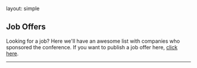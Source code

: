 layout: simple

## Job Offers

Looking for a job? Here we'll have an awesome list with companies who sponsored the conference. If you want to publish a job offer here, [click here](/sponsors/sponsorship/).
<hr/>

[//]: # ([![Pydantic]&#40;/static/images/sponsors/pydantic.png&#41;{:class='jobs my-3' style="width: 350px; height: auto;"}]&#40;https://pydantic.dev/&#41;{:target='_blank'})

[//]: # ()
[//]: # ()
[//]: # (### [**Platform Engineer**]&#40;https://pydantic.dev/about#join-the-teams&#41;{:target="\_blank"})

[//]: # (**Platform Engineer**)

[//]: # (**Logfire**)

[//]: # (As a Principal Platform Engineer you'll have the opportunity to take our nascent developer )

[//]: # (platform to the next level. You'll be the first full-time engineer dedicated to building out our )

[//]: # (internal developer platform and tooling, with the opportunity for you to build out a team as we)

[//]: # (scale the company from <10 engineers.)

[//]: # ()
[//]: # (### **What you will do:**)

[//]: # (- Design and develop an internal developer platform to help our team move quicker )

[//]: # (from idea to production. Examples of features we want are test/preview )

[//]: # (environments, performant CI, strategies for running database migrations, etc.)

[//]: # (-  Manage infrastructure maintenance like Postgres major version upgrades.)

[//]: # (- Improve our infrastructure level security. For example by auditing IAM permissions or)

[//]: # (implementing better intra-cluster RBAC.)

[//]: # (- Grow a team that aligns with the company's vision and culture.)

[//]: # ()
[//]: # (### **Who You Are**)

[//]: # (We expect a candidate for this position to have experience in:)

[//]: # (- Managing infrastructure via IaC)

[//]: # (- Kubernetes.)

[//]: # (- Database management &#40;e.g. orchestrating migrations, deploying stateful services on )

[//]: # (k8s and managing data in test environments&#41;)

[//]: # (- GitHub and GitHub Actions, including complex workflows)

[//]: # (- Experience with Google Cloud Platform)

[//]: # ()
[//]: # ()
[//]: # (__Nice to haves but not required:__)

[//]: # (- Experience as a team lead or manager)

[//]: # (- Experience with Pulumi)

[//]: # (- Familiarity with observability platforms, e.g. have deployed the OpenTelemetry Collector before.)

[//]: # (- Experience with more than one of Python, Rust and TypeScript)

[//]: # (- Experience with Postgres)

[//]: # (- Familiarity with GKE)

[//]: # (- A history of contributing to and working with Open Source Software)

[//]: # ()
[//]: # (### **Some non-technical requirements:**)

[//]: # (- Live and work in a timezone between PT &#40;UTC-8&#41; and CET &#40;UTC+1&#41;)

[//]: # (- Able to travel to EU, UK and US up to 4 times a year to join our off-sites.)

[//]: # ()
[//]: # (### **Our Tech Stack**)

[//]: # (Our current stack consists of:)

[//]: # (- Google Cloud Platform)

[//]: # (- GitHub for version control)

[//]: # (- Pulumi &#40;TypeScript&#41; for infrastructure as code &#40;IaC&#41;)

[//]: # (- Google Kubernetes Engine &#40;Autopilot&#41; for compute)

[//]: # (- Postgres / Google Cloud Storage &#40;GCS&#41; for data storage)

[//]: # (- Redis for caching and buffering)

[//]: # (- A mix of Rust and Python for backend services)

[//]: # (- React &#40;TypeScript&#41; for our frontend)

[//]: # ()
[//]: # (While we have a strong foundation we're getting to the point where the rate of new services, )

[//]: # (need for test environments, CI needs, etc. means we have to think more holistically about )

[//]: # (the experience of going from idea to production.)

[//]: # ()
[//]: # (### **About Pydantic**)

[//]: # (Pydantic is an open source data validation library for Python written in Rust, it's downloaded )

[//]: # (over 200M times a month and used by basically every company you've heard of.)

[//]: # ()
[//]: # (Earlier this year I &#40;the creator of Pydantic&#41; decided to build developer tools with the same )

[//]: # (focus on developer experience that I think has made Pydantic successful.)

[//]: # ()
[//]: # (We are currently building a next-generation observability platform built around )

[//]: # (OpenTelemetry, SQL as the query language and developer empathy as the driving force.)

[//]: # ()
[//]: # (We're backed by Sequoia Capital and have long term runway.)

[//]: # (Pydantic is a fully remote company with employees all over the world. We get together for )

[//]: # (offsites regularly - our next one is in September.)

[//]: # ()
[//]: # ()
[//]: # (### **Apply**)

[//]: # (Interested in shaping the user experience of observability with Pydantic? Send your resume, )

[//]: # (portfolio, and a brief cover letter to [careers@pydantic.dev]&#40;careers@pydantic.dev&#41;)

[//]: # ()
[//]: # (_Please note: We do not accept submissions from recruiters or agencies. Such contacts will_ )

[//]: # (_be marked as spam._)

[//]: # ()
[//]: # ()
[//]: # (_To know more about this job visit [Pydantic Jobs]&#40;https://pydantic.dev/about#join-the-teams&#41;_)

[//]: # (<hr class="green-line">)

[//]: # ()
[//]: # (<!-- second job  -->)

[//]: # (### [**Principal Developer**]&#40;https://pydantic.dev/about#join-the-teams&#41;{:target="\_blank"})

[//]: # (**Database Infrastructure - Rust**)

[//]: # ()
[//]: # (### **The Job**)

[//]: # (We are hiring a Rust developer to help design and implement the database infrastructure for )

[//]: # (our observability platform, [Pydantic Logfire]&#40;https://pydantic.dev/logfire&#41;.)

[//]: # ()
[//]: # (### **Context**)

[//]: # ()
[//]: # (Pydantic is an open source data validation library for Python, with core validation logic )

[//]: # (written in Rust. It's downloaded about 200M times a month and used by basically every )

[//]: # (company you've heard of. Last year we [started a company]&#40;https://pydantic.dev/articles/company-announcement&#41; to build developer tools with the )

[//]: # (same focus on developer experience that I think has made Pydantic successful, backed by )

[//]: # ([Sequoia Capital]&#40;https://www.sequoiacap.com/article/partnering-with-pydantic-no-more-steel-seats-for-developers/&#41;.)

[//]: # ()
[//]: # (At the beginning of May we launched [Logfire]&#40;https://pydantic.dev/logfire&#41; into public Beta. Before we release it into )

[//]: # (general availability, we want our new database infrastructure &#40;written in Rust and based on )

[//]: # (Apache Datafusion&#41; to be rock solid. That's where you come in.)

[//]: # ()
[//]: # (### **Advantages**)

[//]: # ()
[//]: # (1. Greenfield project — the codebase of the application we're building is only a few )

[//]: # (months old)

[//]: # (2. Lead — we want to hire someone opinionated and knowledgeable, who is excited to )

[//]: # (build database infrastructure that can scale to petabytes of data)

[//]: # (3. Work with great people — Pydantic's widespread recognition means we've been )

[//]: # (lucky enough to hire some of the best Python and full stack developers in the world)

[//]: # (4. Fully remote — we're a remote-first company, we get together in person roughly )

[//]: # (once a quarter for a week — our next "offsite" will be in France in the first week of )

[//]: # (5. Build developer tools — the observability space presents particularly interesting )

[//]: # (technical challenges, and building developer tools means that we get to be our own )

[//]: # (customers)

[//]: # ()
[//]: # ()
[//]: # ()
[//]: # (### **Technical Requirements**)

[//]: # (We're looking for &#40;in descending order of importance&#41;:)

[//]: # (1. Deep experience with Rust and its ecosystem)

[//]: # (2. Experience with analytical/time-series database development and use — we're )

[//]: # (specifically looking for experience with the Apache Arrow ecosystem, and Apache )

[//]: # (DataFusion)

[//]: # (3. Experience working with observability tools — experience working for an )

[//]: # (observability company, using observability platforms, and knowledge of )

[//]: # (OpenTelemetry would all be highly valuable)

[//]: # (4. Experience working with Python would be a minor plus)

[//]: # (More generally, you should care about performance, scalability, and developer experience, )

[//]: # (both within the team and for those using the tools we're building.)

[//]: # ()
[//]: # (### **Non-technical Requirements**)

[//]: # (1. **Required**: Live and work in a timezone between PT &#40;UTC-8&#41; and CET &#40;UTC+1&#41;)

[//]: # (2. **Required**: Able to travel to EU, UK and US up to 4 times a year to join our off-sites)

[//]: # ()
[//]: # ()
[//]: # (Apply)

[//]: # (To apply, email [careers@pydantic.dev]&#40;careers@pydantic.dev&#41;.)

[//]: # (No recruiters or agencies please, any contact from recruiters will be marked as spam.)

[//]: # ()
[//]: # ()
[//]: # (_To know more about this job visit [Pydantic Jobs]&#40;https://pydantic.dev/about#join-the-teams&#41;_)

[//]: # (<hr class="green-line">)

[//]: # ()
[//]: # ([![Zencoder]&#40;/static/images/sponsors/zencoder.svg&#41;{:class='jobs my-3' style="width: 350px; height: auto;"}]&#40;https://zencoder.ai/&#41;{:target='_blank'})

[//]: # ()
[//]: # (### [**Senior Product Designer**]&#40;https://job-boards.greenhouse.io/zencoder/jobs/4298540007&#41;{:target="\_blank"})

[//]: # (**Remote**)

[//]: # (### **About Zencoder** )

[//]: # ()
[//]: # (Join us at Zencoder, where our mission is to advance human knowledge through innovative AI solutions. We're transforming the landscape of software development by empowering developers with AI coding agents embedded into their workflow that help create high-quality software and accelerate product delivery. By empowering developers to code smarter, faster, and with greater impact we bridge the gap between imagination and implementation, helping organizations ship impactful software products faster.)

[//]: # ()
[//]: # (Our product is an extension for JetBrains and VSCode that assists developers not only in generating code but also in iterative refining and repairing it through embedded AI agents. This approach goes beyond the basic code snippet suggestions. By deeply analyzing developers’ repositories and employing robust software engineering principles, Zencoder's agents enhance code quality and project alignment, freeing developers to concentrate more on innovation and creative problem-solving.)

[//]: # ()
[//]: # (### **The Opportunity**)

[//]: # (We’re seeking a talented Product Designer to create and design UX-complex interfaces for developer tools. This is a rare opportunity to join an early-stage startup led by the founder of a unicorn company and help scale it into a thriving, innovative business. You’ll be a part of the team that ships AI products, shaping the future of software development and unlocking the creative potential of brilliant minds.)

[//]: # ()
[//]: # (This is a full-time, fully remote role based in Europe.)

[//]: # ()
[//]: # (### **Key Responsibilities**)

[//]: # (- **Shape the Future of AI Coding Assistants**: Design and prototype interfaces for interacting with AI from scratch, solving complex UX challenges, and contributing to the overall design language.)

[//]: # (- **Conduct In-Depth User Research:** Engage with users to understand their needs, behaviors, and pain points. Use this information to drive design decisions that align with user expectations and business goals.)

[//]: # (- **Collaborate Across Teams:** Work closely with product managers, engineers, and other stakeholders to create products from the ground up and ensure that design concepts align with the overall product vision and are consistently implemented across the platform.)

[//]: # (- **Drive Innovation in Design:**  Push the boundaries of traditional design thinking by exploring and implementing cutting-edge design trends and technologies that set our product apart from the competition.)

[//]: # ()
[//]: # (### **Essential Qualifications**)

[//]: # (- **Proven Experience:** Demonstrated experience in UX/UI design, with a strong portfolio showcasing successful projects and visually appealing designs that have positively impacted user experience and business outcomes.)

[//]: # (Innovative Thinker: You have a track record of creating innovative solutions that differentiate your product’s UX from competitors, resulting in interfaces that both delight users and drive engagement.)

[//]: # (- **User Research Expertise:** Proficiency in conducting user research, with the ability to quickly build rapport with target audiences and engage professionally with enterprise customers.)

[//]: # (- **Data-Driven Design:** Strong ability to analyze user data, identify patterns, and derive insights that inform design decisions, ensuring a seamless and intuitive user experience.)

[//]: # (- **Collaborative Mindset:** Excellent collaboration and communication skills, with a proven ability to work effectively in cross-functional teams and contribute to a shared vision.)

[//]: # (- **Creative Visionary:** A creative mindset with a passion for pushing the boundaries of design, exploring innovative solutions, and bringing fresh ideas to life.)

[//]: # (- **Development Knowledge:** Familiarity with the software development process, basic coding skills, experience with LLM &#40;Large Language Model&#41; agents, and an understanding of current market trends are an advantage.)

[//]: # ()
[//]: # (### **Why Join Zencoder?**)

[//]: # (- **Impact and Innovation:** Build a category-leading product in an exciting new market)

[//]: # (- **Growth Potential:** Collaborate with a well-funded startup with ambitious goals and high talent density. We’ve built large companies and well-recognized products before and are most excited about the immediate opportunity in front of us.)

[//]: # (- **Be part of the Gen AI movement:** In the next two years, Gen AI will change how companies develop software. By automating many repetitive steps, we will dramatically cut the time it takes to ship enterprise-grade software products.)

[//]: # (- **High Talent Density:** Collaborate daily with our experienced AI engineers, software engineers, and founder, Andrew Filev.)

[//]: # (- **Flexibility:** We hire globally, prioritizing talent over location. Work where you’re most productive and comfortable.)

[//]: # ()
[//]: # (_Zencoder is an equal opportunity employer. We celebrate diversity and are committed to creating an inclusive environment for all employees._)

[//]: # ()
[//]: # (<hr class="green-line">)

[//]: # ()
[//]: # (### [**Sr Full-Stack Software Engineer, Developer Tools**]&#40;https://job-boards.greenhouse.io/zencoder/jobs/4249747007&#41;{:target="\_blank"})

[//]: # (**Remote**)

[//]: # (### **About Zencoder** )

[//]: # ()
[//]: # (Join us at Zencoder, where our mission is to advance human knowledge through innovative AI solutions. We're transforming the landscape of software development by empowering developers with AI coding agents embedded into their workflow that help create high-quality software and accelerate product delivery. By empowering developers to code smarter, faster, and with greater impact we bridge the gap between imagination and implementation, helping organizations ship impactful software products faster.)

[//]: # ()
[//]: # (Our product is an extension for JetBrains and VSCode that assists developers not only in generating code but also in iterative refining and repairing it through embedded AI agents. This approach goes beyond the basic code snippet suggestions. By deeply analyzing developers’ repositories and employing robust software engineering principles, Zencoder's agents enhance code quality and project alignment, freeing developers to concentrate more on innovation and creative problem-solving.)

[//]: # ()
[//]: # (### **The Opportunity**)

[//]: # (We're seeking an expert-level **Full-Stack Software Engineer** to join our talented team and contribute to various parts of our solution, starting with IDE extensions and DevOps integrations. You should be an expert in front-end development and a quick and keen learner of technologies. As our generative AI solution supports a variety of development tools and programming languages, you’ll get a chance to apply your skills in TypeScript and Java on the front end and Python and Java on the back end. )

[//]: # ()
[//]: # (You should possess experience developing high-quality products used and loved by thousands or millions of users. This role offers a unique chance to shape an AI-driven product alongside our talented and dynamic team.)

[//]: # ()
[//]: # (### **Key Responsibilities**)

[//]: # (- Develop IDE plugins, CI/CD bots, web applications, and numerous integrations to help our customers use generative AI in their SDLC)

[//]: # (- Create intuitive and user-friendly interfaces using modern front-end technologies like React, Angular, or Vue.js)

[//]: # (- Collaborate with the AI and SWE teams to conceptualize, design, and build a code-generation add-in that empowers developers to automate repetitive tasks and boost productivity)

[//]: # (- Conduct thorough testing of developed solutions, identify and address any bugs or performance issues, and optimize code for efficiency and scalability)

[//]: # (- Stay updated with the latest trends and advancements in full-stack development, DevOps practices, and AI technologies to drive innovation and maintain competitiveness)

[//]: # ()
[//]: # (### **Essential Qualifications**)

[//]: # (- Over 10 years of experience in developing complex software solutions, including front-end and back-end parts)

[//]: # (- Expert knowledge of front-end development in TypeScript or Kotlin, ability to be productive with both)

[//]: # (- Expertise in front-end frameworks such as React, Angular, or Vue.js)

[//]: # (- Solid understanding of server-side programming languages such as Node.js, Python, or Kotlin and experience with back-end frameworks like Express.js, Django, or Spring Boot)

[//]: # (- Daily use of modern DevOps principles and practices, including unit testing, CI/CD pipelines, and containerization &#40;Docker&#41;)

[//]: # (- Experience developing production applications used by thousands or millions of users)

[//]: # (- Demonstrated experience in integrating front-end interfaces with back-end systems via gRPC, JSON-RPC, GraphQL, or RESTful APIs)

[//]: # (- Strong computer science background &#40;e.g. algorithms, data structures&#41;, strong understanding of modern architecture and design principles &#40;eg, SOLID&#41; with practical application of both)

[//]: # (- Deep understanding and experience of enterprise software development processes, ability to formalize typical SDLC tasks with all nuances)

[//]: # (- Strong analytical and problem-solving abilities, with a knack for troubleshooting and debugging complex issues)

[//]: # (- Proven ability to work effectively in a collaborative team environment, with excellent communication skills and a commitment to delivering high-quality solutions on time)

[//]: # (- Eagerness to learn and adapt to new technologies and methodologies, with a passion for continuous improvement and innovation)

[//]: # (- Experience working in a high growth or startup software businesses)

[//]: # (- Prior experience in creating developer tools loved by their users would be highly advantageous, especially for VS and JetBrains add-ins)

[//]: # ()
[//]: # (### **Why Join Zencoder?**)

[//]: # (- **Impact and Innovation:** Build a category-leading product in an exciting new market)

[//]: # (- **Growth Potential:** Collaborate with a well-funded startup with ambitious goals and high talent density. We’ve built large companies and well-recognized products before and are most excited about the immediate opportunity in front of us.)

[//]: # (- **Be part of the Gen AI movement:** In the next two years, Gen AI will change how companies develop software. By automating many repetitive steps, we will dramatically cut the time it takes to ship enterprise-grade software products.)

[//]: # (- **High Talent Density:** Collaborate daily with our experienced AI engineers, software engineers, and founder, Andrew Filev.)

[//]: # (- **Flexibility:** We hire globally, prioritizing talent over location. Work where you’re most productive and comfortable.)

[//]: # ()
[//]: # (_Zencoder is an equal opportunity employer. We celebrate diversity and are committed to creating an inclusive environment for all employees._)

[//]: # ()
[//]: # (<hr class="green-line">)

[//]: # ()
[//]: # ()
[//]: # (### [**Senior Full-stack QA Engineer**]&#40;https://job-boards.greenhouse.io/zencoder/jobs/4532232007&#41;{:target="\_blank"})

[//]: # (**Remote**)

[//]: # (### **About Zencoder** )

[//]: # ()
[//]: # (Join us at Zencoder, where our mission is to advance human knowledge through innovative AI solutions. We're transforming the landscape of software development by empowering developers with AI coding agents embedded into their workflow that help create high-quality software and accelerate product delivery. By empowering developers to code smarter, faster, and with greater impact we bridge the gap between imagination and implementation, helping organizations ship impactful software products faster.)

[//]: # ()
[//]: # (Our product is an extension for JetBrains and VSCode that assists developers not only in generating code but also in iterative refining and repairing it through embedded AI agents. This approach goes beyond the basic code snippet suggestions. By deeply analyzing developers’ repositories and employing robust software engineering principles, Zencoder's agents enhance code quality and project alignment, freeing developers to concentrate more on innovation and creative problem-solving.)

[//]: # ()
[//]: # (### **The Opportunity**)

[//]: # (We're seeking a Senior **Full-stack QA Engineer** to empower our QA team and together impact how QA is done in the whole industry integrating with AI technologies. You'll take on the challenge of evaluating and improving LLM quality while working with various programming languages and frameworks. We offer the rare advantage of building from the ground up with no legacy code to hold you back. Design and execute robust manual and automated testing strategies for API, UI and desktop to ensure the highest quality of our software product.)

[//]: # ()
[//]: # (This is a unique opportunity to join an early-stage company led by the founder of a unicorn startup, Andrey Filev, and help scale it into a thriving, innovative business. You’ll be a part of the team that ships AI products, shaping the future of software development and unlocking the creative potential of brilliant minds.)

[//]: # ()
[//]: # ()
[//]: # (### **Key Responsibilities**)

[//]: # (- Design and execute robust manual and automated tests for API, UI, and desktop using TypeScript for VSCode plug-in &#40;now&#41; and Java/Kotlin for JetBrains plug-in &#40;in the nearest future&#41;. )

[//]: # (-   Gain in-depth knowledge of IDEs and programming languages to thoroughly test and evaluate product functionality and performance.)

[//]: # (- Participate in building an automated testing infrastructure, setting up and integrating automated tests with CI/CD pipelines from the ground up.)

[//]: # (- Identify, track, and manage bugs while writing clear technical documentation to support issue resolution and knowledge sharing.)

[//]: # (- Evaluate the performance of LLMs.)

[//]: # (- Work closely with developers, product managers, and other stakeholders to thoroughly understand requirements, offer constructive feedback, and ensure alignment on quality standards.)

[//]: # (- Collaborate closely with developers and users to collect feedback, identify areas for improvement, and investigate issues, ensuring the product meets user needs. Engage with our user community, fostering a supportive environment and leveraging user insights to improve the product.)

[//]: # (- Leverage AI tools to increase efficiency and effectiveness within the QA processes.)

[//]: # (- Stay updated with the latest trends in QA practices and AI advancements to drive innovation and maintain competitiveness.)

[//]: # ()
[//]: # ()
[//]: # (### **Essential Qualifications**)

[//]: # (- 4+ years of hands-on experience in both manual and automated QA.)

[//]: # (- 2+ years of automation experience using one or some of the languages like TypeScript, Kotlin, Java, Python, or C#, with the willingness and ability to quickly adapt to new languages and frameworks.)

[//]: # (- Understanding of object-oriented programming languages, with the ability to write basic code in multiple languages such as TypeScript, Python, Java, and C#.)

[//]: # (- Proficient in maintaining and updating comprehensive test documentation to ensure clarity and accessibility.)

[//]: # (- Proficient in advanced Git techniques, including rebasing and history modification, to manage version control efficiently.)

[//]: # (- Exceptional problem-solving skills combined with a proactive and ownership-driven mindset.)

[//]: # (- Strong communication skills, with the ability to clearly articulate complex concepts and collaborate effectively with cross-functional teams.)

[//]: # (- Nice to have: )

[//]: # (    - experience in DevOps practices and configuration management to streamline the QA process;)

[//]: # (    - ability to design and build test automation infrastructure for UI, API, and desktop applications from the ground up;)

[//]: # (    - knowledge of AI technologies, particularly hands-on experience with LLMs and prompt engineering, and understanding of how to evaluate the quality of AI models.)

[//]: # ()
[//]: # (### **Why Join Zencoder?**)

[//]: # (- **Impact and Innovation:** Build a category-leading product in an exciting new market)

[//]: # (- **Growth Potential:** Collaborate with a well-funded startup with ambitious goals and high talent density. We’ve built large companies and well-recognized products before and are most excited about the immediate opportunity in front of us.)

[//]: # (- **Be part of the Gen AI movement:** In the next two years, Gen AI will change how companies develop software. By automating many repetitive steps, we will dramatically cut the time it takes to ship enterprise-grade software products.)

[//]: # (- **High Talent Density:** Collaborate daily with our experienced AI engineers, software engineers, and founder, Andrew Filev.)

[//]: # (- **Flexibility:** We hire globally, prioritizing talent over location. Work where you’re most productive and comfortable.)

[//]: # ()
[//]: # (_Zencoder is an equal opportunity employer. We celebrate diversity and are committed to creating an inclusive environment for all employees._)

[//]: # ()
[//]: # ()
[//]: # ()
[//]: # (<hr class="green-line">)

[//]: # ()
[//]: # ()
[//]: # (### [**Developer Advocate / Solutions Architect**]&#40;https://job-boards.greenhouse.io/zencoder/jobs/4518124007&#41;{:target="\_blank"})

[//]: # (**Remote**)

[//]: # (### **About Zencoder** )

[//]: # ()
[//]: # (Join us at Zencoder, where our mission is to advance human knowledge through innovative AI solutions. We're transforming the landscape of software development by empowering developers with AI coding agents embedded into their workflow that help create high-quality software and accelerate product delivery. By empowering developers to code smarter, faster, and with greater impact we bridge the gap between imagination and implementation, helping organizations ship impactful software products faster.)

[//]: # ()
[//]: # (Our product is an extension for JetBrains and VSCode that assists developers not only in generating code but also in iterative refining and repairing it through embedded AI agents. This approach goes beyond the basic code snippet suggestions. By deeply analyzing developers’ repositories and employing robust software engineering principles, Zencoder's agents enhance code quality and project alignment, freeing developers to concentrate more on innovation and creative problem-solving.)

[//]: # ()
[//]: # (### **The Opportunity**)

[//]: # (As a Developer Advocate / Solutions Engineer Role, you’ll be the bridge between Zencoder and the developer community, serving as both an advocate for developers and an evangelist for Zencoder’s products and services. You’ll engage with developers to build relationships, provide community support, and advocate for Zencoder’s products and services. This role involves creating educational content, being a technical ambassador, representing Zencoder at events, gathering feedback, and collaborating closely with various teams to drive product adoption and community engagement.)

[//]: # ()
[//]: # ()
[//]: # (### **Key Responsibilities**)

[//]: # (- **Community Engagement:** Build and nurture relationships within the developer community. Actively participate in forums, social media, and other developer platforms to understand and address the needs of developers.)

[//]: # (- **Developer Advocacy:** Serve as a technical ambassador for Zencoder, presenting at conferences, meetups, and webinars. Share best practices, deliver compelling presentations, and lead technical workshops to demonstrate the value of Zencoder’s AI platform.)

[//]: # (- **Technical Content Creation:** Develop high-quality technical content, including blog posts, tutorials, sample code, and video guides. Collaborate with the Content Strategy team to create resources that educate and engage developers.)

[//]: # (- **Pre-Sales Support:** Work with the sales and marketing teams to provide technical demos and answer technical questions for potential customers. Assist in developing solutions tailored to customers’ needs and provide technical expertise during the sales process.)

[//]: # (- **Developer Support & Success:** Act as a liaison between developers and the product team. Collect feedback, identify pain points, and ensure developers have a seamless experience using Zencoder’s products.)

[//]: # (- **Developer Experience Improvement:** Collaborate with the product and engineering teams to enhance developer UX/UI with Zencoder, ensuring a smooth developer experience.)

[//]: # (- **Event Participation:** Represent Zencoder at industry events, hackathons, and developer conferences. Engage with developers in person and online, showcasing Zencoder’s technology and fostering a sense of community.)

[//]: # (- **Coach and Develop Internal Talent:** Coach and mentor engineering team members with limited experience in public speaking and writing, encouraging and helping them build their skills and apply for industry conferences and other opportunities to promote Zencoder’s employer brand.)

[//]: # ()
[//]: # ()
[//]: # (### **Who you are** )

[//]: # (- **Technical Background:** Strong experience in software development, with proficiency in languages such as Python, JavaScript/Java, and C#. Familiarity with AI concepts, LLMs, and RAG is a plus.)

[//]: # (- **Industry expert:** Proven track record of successfully getting speaking abstracts accepted at high-profile technical conferences.)

[//]: # (- **Strong Communicator:** Excellent public speaking and presentation skills, with the ability to explain complex technical concepts to diverse audiences.)

[//]: # (- **Content Creator:** Skilled in creating technical content, including documentation, tutorials, blog posts, and videos that resonate with the developer community.)

[//]: # (- **Community-Focused:** Passionate about building and engaging with developer communities. Experience in community management and open-source projects is a plus.)

[//]: # (- **Customer-Centric:** Ability to understand developer pain points and provide tailored solutions. Experience in pre-sales engineering or customer support is beneficial.)

[//]: # (- **Team Player:** Comfortable working cross-functionally with sales, marketing, product, and engineering teams to drive product adoption and community )

[//]: # ()
[//]: # (### **Essential Qualifications**)

[//]: # (- 5+ years of experience in software development, developer relations, or a related technical field.)

[//]: # (- Strong understanding of AI concepts, LLMs, and developer tools.)

[//]: # (- Excellent written and verbal communication skills.)

[//]: # (- Proven experience in presenting at conferences, meetups, or webinars.)

[//]: # (- Ability to create engaging technical content for various platforms.)

[//]: # (- Familiarity with open-source communities and developer platforms like GitHub.)

[//]: # ()
[//]: # ()
[//]: # (### **What we offer**)

[//]: # (- An opportunity to shape the future of AI in software development.)

[//]: # (- A dynamic and collaborative work environment.)

[//]: # (- Competitive compensation package.)

[//]: # (- Opportunities for professional growth and development.)

[//]: # ()
[//]: # ()
[//]: # (_Zencoder is an equal opportunity employer. We celebrate diversity and are committed to creating an inclusive environment for all employees._)
